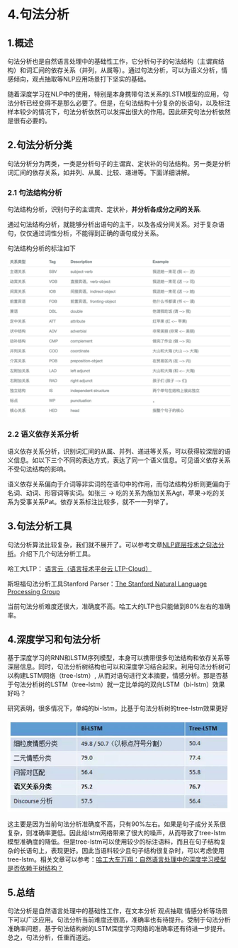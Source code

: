 # 4.句法分析

## **1.概述**

句法分析也是自然语言处理中的基础性工作，它分析句子的句法结构（主谓宾结构）和词汇间的依存关系（并列，从属等）。通过句法分析，可以为语义分析，情感倾向，观点抽取等NLP应用场景打下坚实的基础。

随着深度学习在NLP中的使用，特别是本身携带句法关系的LSTM模型的应用，句法分析已经变得不是那么必要了。但是，在句法结构十分复杂的长语句，以及标注样本较少的情况下，句法分析依然可以发挥出很大的作用。因此研究句法分析依然是很有必要的。

## **2.句法分析分类**

句法分析分为两类，一类是分析句子的主谓宾、定状补的句法结构。另一类是分析词汇间的依存关系，如并列、从属、比较、递进等。下面详细讲解。

### **2.1 句法结构分析**

句法结构分析，识别句子的主谓宾、定状补，**并分析各成分之间的关系**.

通过句法结构分析，就能够分析出语句的主干，以及各成分间关系。对于复杂语句，仅仅通过词性分析，不能得到正确的语句成分关系。

句法结构分析的标注如下

![](image/image_0FMBp4fbBs.png)

### **2.2 语义依存关系分析**

语义依存关系分析，识别词汇间的从属、并列、递进等关系，可以获得较深层的语义信息。如以下三个不同的表达方式，表达了同一个语义信息。可见语义依存关系不受句法结构的影响。

语义依存关系偏向于介词等非实词的在语句中的作用，而句法结构分析则更偏向于名词、动词、形容词等实词。如张三 -> 吃的关系为施加关系Agt，苹果->吃的关系为受事关系Pat。依存关系标注比较多，就不一一列举了。

## **3.句法分析工具**

句法分析算法比较复杂，我们就不展开了。可以参考文章[NLP底层技术之句法分析](https://blog.csdn.net/qq_28031525/article/details/79187080 "NLP底层技术之句法分析")。介绍下几个句法分析工具。

哈工大LTP： [语言云（语言技术平台云 LTP-Cloud）](https://www.ltp-cloud.com/ "语言云（语言技术平台云 LTP-Cloud）")

斯坦福句法分析工具Stanford Parser：[The Stanford Natural Language Processing Group](https://nlp.stanford.edu/software/lex-parser.shtml "The Stanford Natural Language Processing Group")

当前句法分析难度还很大，准确度不高。哈工大的LTP也只能做到80%左右的准确率。

## **4.深度学习和句法分析**

基于深度学习的RNN和LSTM序列模型，本身可以携带很多句法结构和依存关系等深层信息。同时，句法分析树结构也可以和深度学习结合起来。利用句法分析树可以构建LSTM网络（tree-lstm）, 从而对语句进行文本摘要，情感分析。那是否基于句法分析树的LSTM（tree-lstm）就一定比单纯的双向LSTM（bi-lstm）效果好吗？

研究表明，很多情况下，单纯的bi-lstm，比基于句法分析树的tree-lstm效果更好

![](image/image_qmnRnNmiSj.png)

这主要是因为当前句法分析准确度不高，只有90%左右。如果是句子成分关系很复杂，则准确率更低。因此给lstm网络带来了很大的噪声，从而导致了tree-lstm模型准确度的降低。但是tree-lstm可以使用较少的标注语料，而且在句子结构复杂的长语句上，表现更好。因此当语料较少且句子结构很复杂时，可以考虑使用tree-lstm。相关文章可以参考：[哈工大车万翔：自然语言处理中的深度学习模型是否依赖于树结构？](https://mp.weixin.qq.com/s?__biz=MzIxMjAzNDY5Mg==\&mid=209300177\&idx=1\&sn=4d24467ee27da15ae05effaa0ded9332\&scene=2\&srcid=1015LyJAMxAtArMzdyKyIRHh\&from=timeline\&isappinstalled=0#rd "哈工大车万翔：自然语言处理中的深度学习模型是否依赖于树结构？")

## **5.总结**

句法分析是自然语言处理中的基础性工作，在文本分析 观点抽取 情感分析等场景下可以广泛应用。句法分析当前难度还很高，准确率也有待提升。受制于句法分析准确率问题，基于句法结构树的LSTM深度学习网络的准确率还有待进一步提升。总之，句法分析，任重而道远。

